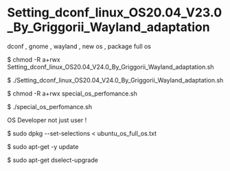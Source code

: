 # Setting_dconf_linux_OS20.04_V23.0_By_Griggorii_Wayland_adaptation
dconf , gnome , wayland , new os , package full os

$ chmod -R a+rwx Setting_dconf_linux_OS20.04_V24.0_By_Griggorii_Wayland_adaptation.sh

$ ./Setting_dconf_linux_OS20.04_V24.0_By_Griggorii_Wayland_adaptation.sh

$ chmod -R a+rwx special_os_perfomance.sh

$ ./special_os_perfomance.sh

OS Developer not just user !

$ sudo dpkg --set-selections < ubuntu_os_full_os.txt

$ sudo apt-get -y update

$ sudo apt-get dselect-upgrade

